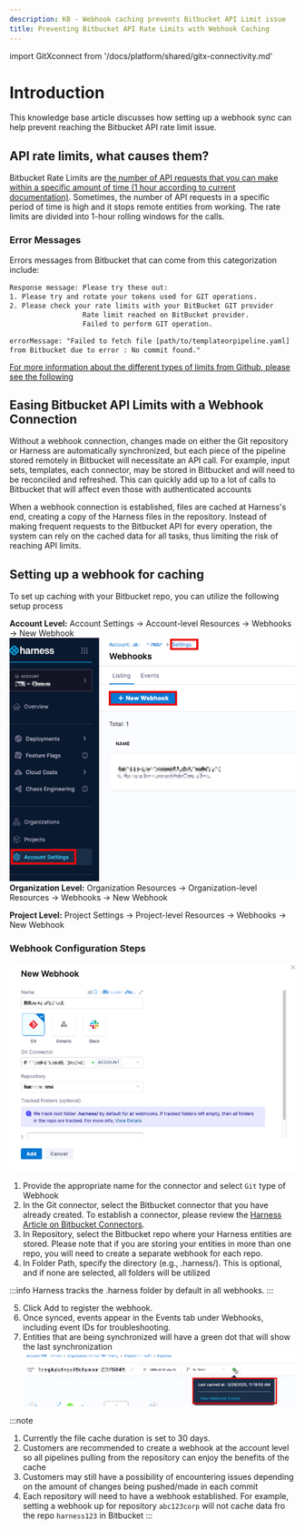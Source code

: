 ```yaml
---
description: KB - Webhook caching prevents Bitbucket API Limit issue
title: Preventing Bitbucket API Rate Limits with Webhook Caching
---
```

import GitXconnect from '/docs/platform/shared/gitx-connectivity.md'

# Introduction

This knowledge base article discusses how setting up a webhook sync can help prevent reaching the Bitbucket API rate limit issue. 

## API rate limits, what causes them?

Bitbucket Rate Limits are [the number of API requests that you can make within a specific amount of time (1 hour according to current documentation)](https://support.atlassian.com/bitbucket-cloud/docs/api-request-limits/). 
Sometimes, the number of API requests in a specific period of time is high and it stops remote entities from working.  The rate limits are divided into 1-hour rolling windows for the calls.

### Error Messages
Errors messages from Bitbucket that can come from this categorization include:
 
```
Response message: Please try these out: 
1. Please try and rotate your tokens used for GIT operations.
2. Please check your rate limits with your BitBucket GIT provider
                  Rate limit reached on BitBucket provider.
                  Failed to perform GIT operation.
```


```
errorMessage: "Failed to fetch file [path/to/templateorpipeline.yaml] from Bitbucket due to error : No commit found."
```
[For more information about the different types of limits from Github, please see the following](https://support.atlassian.com/bitbucket-cloud/docs/api-request-limits/)


## Easing Bitbucket API Limits with a Webhook Connection

Without a webhook connection, changes made on either the Git repository or Harness are automatically synchronized, but each piece of the pipeline stored remotely in Bitbucket will necessitate an API call.  For example, input sets, templates, each connector, may be stored in Bitbucket and will need to be reconciled and refreshed.  This can quickly add up to a lot of calls to Bitbucket that will affect even those with authenticated accounts


When a webhook connection is established, files are cached at Harness's end, creating a copy of the Harness files in the repository.  Instead of making frequent requests to the Bitbucket API for every operation, the system can rely on the cached data for all tasks, thus limiting the risk of reaching API limits.

## Setting up a webhook for caching
To set up caching with your Bitbucket repo, you can utilize the following setup process

**Account Level:**
Account Settings → Account-level Resources → Webhooks → New Webhook
![](../static/bitbucket-newwebhook.png)
**Organization Level:**
Organization Resources → Organization-level Resources → Webhooks → New Webhook

**Project Level:**
Project Settings → Project-level Resources → Webhooks → New Webhook



### Webhook Configuration Steps

![](../static/bitbucket-webhooksettings.png)
1. Provide the appropriate name for the connector and select `Git` type of Webhook
2. In the Git connector, select the Bitbucket connector that you have already created.  To establish a connector, please review the [Harness Article on Bitbucket Connectors](https://developer.harness.io/docs/platform/connectors/code-repositories/ref-source-repo-provider/bitbucket-connector-settings-reference/).
3. In Repository, select the Bitbucket repo where your Harness entities are stored.  Please note that if you are storing your entities in more than one repo, you will need to create a separate webhook for each repo.  
4. In Folder Path, specify the directory (e.g., .harness/). This is optional, and if none are selected, all folders will be utilized

:::info
Harness tracks the .harness folder by default in all webhooks.
:::

5. Click Add to register the webhook.
6. Once synced, events appear in the Events tab under Webhooks, including event IDs for troubleshooting.  
7. Entities that are being synchronized will have a green dot that will show the last synchronization
![](../static/bitbucket-sync.png)


:::note
1. Currently the file cache duration is set to 30 days.
2. Customers are recommended to create a webhook at the account level so all pipelines pulling from the repository can enjoy the benefits of the cache
3. Customers may still have a possibility of encountering issues depending on the amount of changes being pushed/made in each commit
4. Each repository will need to have a webhook established.  For example, setting a webhook up for repository `abc123corp` will not cache data fro the repo `harness123` in Bitbucket
:::

<GitXconnect />